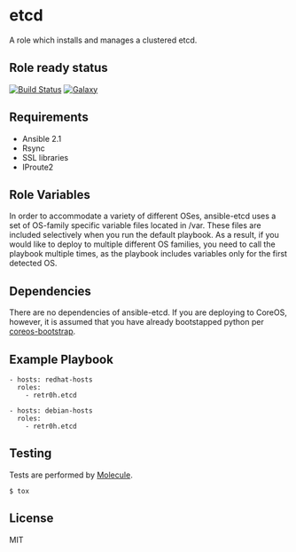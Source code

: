 etcd
====

A role which installs and manages a clustered etcd.

Role ready status
-----------------

[![Build Status](http://img.shields.io/travis/retr0h/ansible-etcd.svg?style=flat-square)](https://travis-ci.org/retr0h/ansible-etcd)
[![Galaxy](http://img.shields.io/badge/galaxy-ansible--etcd-blue.svg?style=flat-square)](https://galaxy.ansible.com/list#/roles/1206)

Requirements
------------

* Ansible 2.1
* Rsync
* SSL libraries
* IProute2

Role Variables
--------------

In order to accommodate a variety of different OSes, ansible-etcd uses a set of OS-family
specific variable files located in /var.  These files are included selectively when you run
the default playbook.  As a result, if you would like to deploy to multiple different OS families,
you need to call the playbook multiple times, as the playbook includes variables only for the
first detected OS.

Dependencies
------------

There are no dependencies of ansible-etcd.  If you are deploying to CoreOS, however, it is assumed
that you have already bootstapped python per [coreos-bootstrap](https://github.com/defunctzombie/ansible-coreos-bootstrap).

Example Playbook
----------------

    - hosts: redhat-hosts
      roles:
        - retr0h.etcd

    - hosts: debian-hosts
      roles:
        - retr0h.etcd

Testing
-------

Tests are performed by [Molecule](http://molecule.readthedocs.org/en/latest/).

    $ tox

License
-------

MIT
